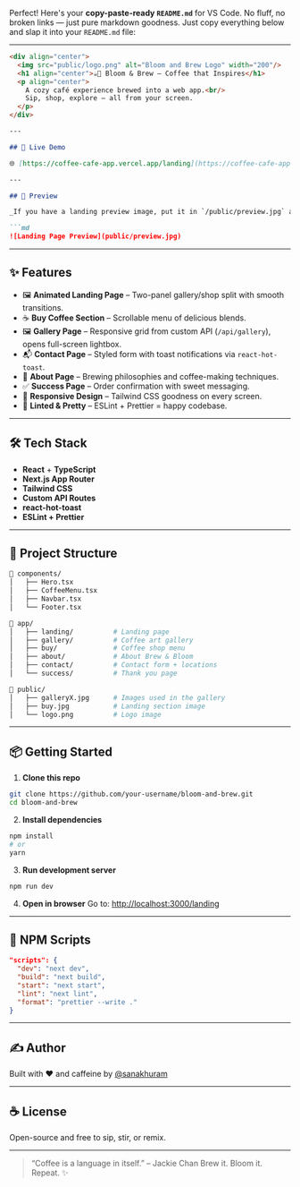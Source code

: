 Perfect! Here's your **copy-paste-ready `README.md`** for VS Code. No fluff, no broken links — just pure markdown goodness. Just copy everything below and slap it into your `README.md` file:

---

````md
<div align="center">
  <img src="public/logo.png" alt="Bloom and Brew Logo" width="200"/>
  <h1 align="center">☕🌸 Bloom & Brew – Coffee that Inspires</h1>
  <p align="center">
    A cozy café experience brewed into a web app.<br/>
    Sip, shop, explore — all from your screen.
  </p>
</div>

---

## 🚀 Live Demo

🌐 [https://coffee-cafe-app.vercel.app/landing](https://coffee-cafe-app.vercel.app/landing)

---

## 📸 Preview

_If you have a landing preview image, put it in `/public/preview.jpg` and it’ll show up here!_

```md
![Landing Page Preview](public/preview.jpg)
````

---

## ✨ Features

* 🖼️ **Animated Landing Page** – Two-panel gallery/shop split with smooth transitions.
* ☕ **Buy Coffee Section** – Scrollable menu of delicious blends.
* 🖼️ **Gallery Page** – Responsive grid from custom API (`/api/gallery`), opens full-screen lightbox.
* 📬 **Contact Page** – Styled form with toast notifications via `react-hot-toast`.
* 🧠 **About Page** – Brewing philosophies and coffee-making techniques.
* ✅ **Success Page** – Order confirmation with sweet messaging.
* 📱 **Responsive Design** – Tailwind CSS goodness on every screen.
* 🧼 **Linted & Pretty** – ESLint + Prettier = happy codebase.

---

## 🛠️ Tech Stack

* **React** + **TypeScript**
* **Next.js App Router**
* **Tailwind CSS**
* **Custom API Routes**
* **react-hot-toast**
* **ESLint + Prettier**

---

## 🧩 Project Structure

```bash
📁 components/
│   ├── Hero.tsx
│   ├── CoffeeMenu.tsx
│   ├── Navbar.tsx
│   └── Footer.tsx

📁 app/
│   ├── landing/          # Landing page
│   ├── gallery/          # Coffee art gallery
│   ├── buy/              # Coffee shop menu
│   ├── about/            # About Brew & Bloom
│   ├── contact/          # Contact form + locations
│   └── success/          # Thank you page

📁 public/
│   ├── galleryX.jpg      # Images used in the gallery
│   ├── buy.jpg           # Landing section image
│   └── logo.png          # Logo image
```

---

## 📦 Getting Started

1. **Clone this repo**

```bash
git clone https://github.com/your-username/bloom-and-brew.git
cd bloom-and-brew
```

2. **Install dependencies**

```bash
npm install
# or
yarn
```

3. **Run development server**

```bash
npm run dev
```

4. **Open in browser**
   Go to: [http://localhost:3000/landing](http://localhost:3000/landing)

---

## 🧹 NPM Scripts

```json
"scripts": {
  "dev": "next dev",
  "build": "next build",
  "start": "next start",
  "lint": "next lint",
  "format": "prettier --write ."
}
```

---

## ✍️ Author

Built with ❤️ and caffeine by [@sanakhuram](https://sanakhuram.netlify.app)

---

## ☕ License

Open-source and free to sip, stir, or remix.

---

> “Coffee is a language in itself.” – Jackie Chan
> Brew it. Bloom it. Repeat. ✨

```

